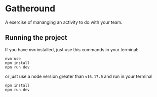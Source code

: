 # Gatheround

A exercise of mananging an activity to do with your team.

## Running the project

If you have `nvm` installed, just use this commands in your terminal:

```properties
nvm use
npm install
npm run dev
```

or just use a node version greater than `v16.17.0` and run in your terminal

```properties
npm install
npm run dev
```
